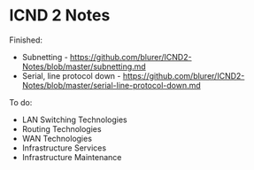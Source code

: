 # ICND 2 Notes 

Finished:
* Subnetting - https://github.com/blurer/ICND2-Notes/blob/master/subnetting.md
* Serial, line protocol down - https://github.com/blurer/ICND2-Notes/blob/master/serial-line-protocol-down.md

To do:

* LAN Switching Technologies
* Routing Technologies
* WAN Technologies
* Infrastructure Services
* Infrastructure Maintenance

